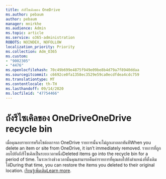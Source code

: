 ```yaml
---
title: ถังรีไซเคิลของ OneDrive
ms.author: pebaum
author: pebaum
manager: mnirkhe
ms.audience: Admin
ms.topic: article
ms.service: o365-administration
ROBOTS: NOINDEX, NOFOLLOW
localization_priority: Priority
ms.collection: Adm_O365
ms.custom:
- "9002305"
- "4476"
ms.openlocfilehash: 70c49b699e4875f949e09be8b4d79a7f8940ddaa
ms.sourcegitcommit: c6692ce0fa1358ec3529e59ca0ecdfdea4cdc759
ms.translationtype: MT
ms.contentlocale: th-TH
ms.lasthandoff: 09/14/2020
ms.locfileid: "47754466"
---
```

# <a name="onedrive-recycle-bin"></a><span data-ttu-id="753e7-102">ถังรีไซเคิลของ OneDrive</span><span class="sxs-lookup"><span data-stu-id="753e7-102">OneDrive recycle bin</span></span>

<span data-ttu-id="753e7-103">เมื่อคุณลบรายการหรือไซต์ออกจาก OneDrive รายการนั้นจะไม่ถูกเอาออกทันที</span><span class="sxs-lookup"><span data-stu-id="753e7-103">When you delete an item or site from OneDrive, it isn’t immediately removed.</span></span> <span data-ttu-id="753e7-104">รายการที่ถูกลบไปยังถังรีไซเคิลเป็นระยะเวลาหนึ่ง</span><span class="sxs-lookup"><span data-stu-id="753e7-104">Deleted items go into the recycle bin for a period of time.</span></span> <span data-ttu-id="753e7-105">ในระหว่างช่วงเวลานั้นคุณสามารถคืนค่ารายการที่คุณลบไปยังตำแหน่งที่ตั้งเดิมได้</span><span class="sxs-lookup"><span data-stu-id="753e7-105">During that time, you can restore the items you deleted to their original location.</span></span> <span data-ttu-id="753e7-106">[เรียนรู้เพิ่มเติม](https://support.office.com/article/restore-deleted-files-or-folders-in-onedrive-949ada80-0026-4db3-a953-c99083e6a84f?ui=en-US&rs=en-US&ad=US)</span><span class="sxs-lookup"><span data-stu-id="753e7-106">[Learn more](https://support.office.com/article/restore-deleted-files-or-folders-in-onedrive-949ada80-0026-4db3-a953-c99083e6a84f?ui=en-US&rs=en-US&ad=US).</span></span>
